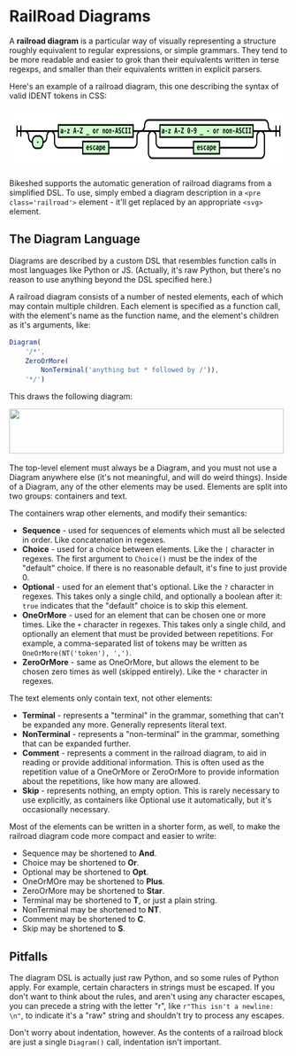 RailRoad Diagrams
=================

A **railroad diagram** is a particular way of visually representing a structure roughly equivalent to regular expressions, or simple grammars.  They tend to be more readable and easier to grok than their equivalents written in terse regexps, and smaller than their equivalents written in explicit parsers.

Here's an example of a railroad diagram, this one describing the syntax of valid IDENT tokens in CSS:

<img width=729 height=110 src='rr1.svg?raw=1'>

Bikeshed supports the automatic generation of railroad diagrams from a simplified DSL.  To use, simply embed a diagram description in a `<pre class='railroad'>` element - it'll get replaced by an appropriate `<svg>` element.

The Diagram Language
--------------------

Diagrams are described by a custom DSL that resembles function calls in most languages like Python or JS.  (Actually, it's raw Python, but there's no reason to use anything beyond the DSL specified here.)

A railroad diagram consists of a number of nested elements, each of which may contain multiple children.  Each element is specified as a function call, with the element's name as the function name, and the element's children as it's arguments, like:

```js
Diagram(
	'/*',
	ZeroOrMore(
		NonTerminal('anything but * followed by /')),
	'*/')
```

This draws the following diagram:

<img width=497 height=81 src='data:image/svg+xml,<svg class="railroad-diagram" height="81" viewBox="0 0 497 81" width="497">
<g transform="translate(.5 .5)">
<path d="M 20 31 v 20 m 10 -20 v 20 m -10 -10 h 20.5">
</path><path d="M40 41h10">
</path><g>
<path d="M50 41h0">
</path><path d="M86 41h0">
</path><rect height="22" rx="10" ry="10" width="36" x="50" y="30">
</rect><text x="68" y="45">
/*</text></g><path d="M86 41h10">
</path><g>
<path d="M96 41h0">
</path><path d="M400 41h0">
</path><path d="M96 41a10 10 0 0 0 10 -10v0a10 10 0 0 1 10 -10">
</path><g>
<path d="M116 21h264">
</path></g><path d="M380 21a10 10 0 0 1 10 10v0a10 10 0 0 0 10 10">
</path><path d="M96 41h20">
</path><g>
<path d="M116 41h0">
</path><path d="M380 41h0">
</path><path d="M116 41h10">
</path><g>
<path d="M126 41h0">
</path><path d="M370 41h0">
</path><rect height="22" width="244" x="126" y="30">
</rect><text x="248" y="45">
anything but * followed by /</text></g><path d="M370 41h10">
</path><path d="M126 41a10 10 0 0 0 -10 10v0a10 10 0 0 0 10 10">
</path><g>
<path d="M126 61h244">
</path></g><path d="M370 61a10 10 0 0 0 10 -10v0a10 10 0 0 0 -10 -10">
</path></g><path d="M380 41h20">
</path></g><path d="M400 41h10">
</path><g>
<path d="M410 41h0">
</path><path d="M446 41h0">
</path><rect height="22" rx="10" ry="10" width="36" x="410" y="30">
</rect><text x="428" y="45">
*/</text></g><path d="M446 41h10">
</path><path d="M 456 41 h 20 m -10 -10 v 20 m 10 -20 v 20">
</path></g></svg>'>

The top-level element must always be a Diagram, and you must not use a Diagram anywhere else (it's not meaningful, and will do weird things).  Inside of a Diagram, any of the other elements may be used.  Elements are split into two groups: containers and text.

The containers wrap other elements, and modify their semantics:

* **Sequence** - used for sequences of elements which must all be selected in order.  Like concatenation in regexes.
* **Choice** - used for a choice between elements.  Like the `|` character in regexes.  The first argument to `Choice()` must be the index of the "default" choice.  If there is no reasonable default, it's fine to just provide 0.
* **Optional** - used for an element that's optional.  Like the `?` character in regexes.  This takes only a single child, and optionally a boolean after it: `true` indicates that the "default" choice is to skip this element.
* **OneOrMore** - used for an element that can be chosen one or more times.  Like the `+` character in regexes.  This takes only a single child, and optionally an element that must be provided between repetitions.  For example, a comma-separated list of tokens may be written as `OneOrMore(NT('token'), ',')`.
* **ZeroOrMore** - same as OneOrMore, but allows the element to be chosen zero times as well (skipped entirely).  Like the `*` character in regexes.

The text elements only contain text, not other elements:

* **Terminal** - represents a "terminal" in the grammar, something that can't be expanded any more.  Generally represents literal text.
* **NonTerminal** - represents a "non-terminal" in the grammar, something that can be expanded further.
* **Comment** - represents a comment in the railroad diagram, to aid in reading or provide additional information.  This is often used as the repetition value of a OneOrMore or ZeroOrMore to provide information about the repetitions, like how many are allowed.
* **Skip** - represents nothing, an empty option.  This is rarely necessary to use explicitly, as containers like Optional use it automatically, but it's occasionally necessary.

Most of the elements can be written in a shorter form, as well, to make the railroad diagram code more compact and easier to write:

* Sequence may be shortened to **And**.
* Choice may be shortened to **Or**.
* Optional may be shortened to **Opt**.
* OneOrMOre may be shortened to **Plus**.
* ZeroOrMore may be shortened to **Star**.
* Terminal may be shortened to **T**, or just a plain string.
* NonTerminal may be shortened to **NT**.
* Comment may be shortened to **C**.
* Skip may be shortened to **S**.


Pitfalls
--------

The diagram DSL is actually just raw Python, and so some rules of Python apply. For example, certain characters in strings must be escaped.  If you don't want to think about the rules, and aren't using any character escapes, you can precede a string with the letter "r", like `r"This isn't a newline: \n"`, to indicate it's a "raw" string and shouldn't try to process any escapes.

Don't worry about indentation, however.  As the contents of a railroad block are just a single `Diagram()` call, indentation isn't important.
